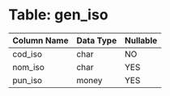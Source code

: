 # Table: gen_iso

| Column Name | Data Type | Nullable |
|-------------|-----------|----------|
| cod_iso | char | NO |
| nom_iso | char | YES |
| pun_iso | money | YES |
